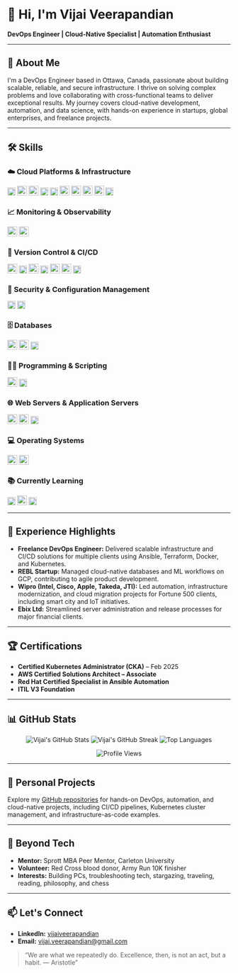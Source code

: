 # 👋 Hi, I'm Vijai Veerapandian

**DevOps Engineer | Cloud-Native Specialist | Automation Enthusiast**

---

## 🚀 About Me

I'm a DevOps Engineer based in Ottawa, Canada, passionate about building scalable, reliable, and secure infrastructure. I thrive on solving complex problems and love collaborating with cross-functional teams to deliver exceptional results. My journey covers cloud-native development, automation, and data science, with hands-on experience in startups, global enterprises, and freelance projects.

---

## 🛠️ Skills

### ☁️ Cloud Platforms & Infrastructure
<p>
  <img src="https://img.shields.io/badge/AWS-232F3E?style=flat&logo=amazonaws&logoColor=white" alt="AWS" height="18"/>
  <img src="https://cdn.jsdelivr.net/gh/devicons/devicon/icons/googlecloud/googlecloud-original.svg" alt="GCP" width="22"/>
  <img src="https://cdn.jsdelivr.net/gh/devicons/devicon/icons/azure/azure-original.svg" alt="Azure" width="22"/>
  <img src="https://img.shields.io/badge/vSphere-073042?style=flat&logo=vmware&logoColor=white" alt="VMware vSphere" height="18"/>
  <img src="https://img.shields.io/badge/Proxmox-333333?logo=proxmox&logoColor=E57000&style=flat" alt="Proxmox" height="18"/>
  <img src="https://cdn.jsdelivr.net/gh/devicons/devicon/icons/ansible/ansible-original.svg" alt="Ansible" width="22"/>
  <img src="https://cdn.jsdelivr.net/gh/devicons/devicon/icons/terraform/terraform-original.svg" alt="Terraform" width="22"/>
  <img src="https://cdn.jsdelivr.net/gh/devicons/devicon/icons/docker/docker-original.svg" alt="Docker" width="22"/>
  <img src="https://cdn.jsdelivr.net/gh/devicons/devicon/icons/kubernetes/kubernetes-plain.svg" alt="Kubernetes" width="22"/>
  <img src="https://img.shields.io/badge/Helm-0F1689?logo=helm&logoColor=white&style=flat" alt="Helm" height="18"/>
</p>

### 📈 Monitoring & Observability
<p>
  <img src="https://cdn.jsdelivr.net/gh/devicons/devicon/icons/prometheus/prometheus-original.svg" alt="Prometheus" width="22"/>
  <img src="https://cdn.jsdelivr.net/gh/devicons/devicon/icons/grafana/grafana-original.svg" alt="Grafana" width="22"/>
</p>

### 🔄 Version Control & CI/CD
<p>
  <img src="https://cdn.jsdelivr.net/gh/devicons/devicon/icons/git/git-original.svg" alt="Git" width="22"/>
  <img src="https://img.shields.io/badge/GitHub-181717?style=flat&logo=github&logoColor=white" alt="GitHub" height="18"/>
  <img src="https://cdn.jsdelivr.net/gh/devicons/devicon/icons/gitlab/gitlab-original.svg" alt="GitLab" width="22"/>
  <img src="https://img.shields.io/badge/GitHub%20Actions-2088FF?logo=githubactions&logoColor=white&style=flat" alt="GitHub Actions" height="18"/>
  <img src="https://cdn.jsdelivr.net/gh/devicons/devicon/icons/bitbucket/bitbucket-original.svg" alt="Bitbucket" width="22"/>
  <img src="https://cdn.jsdelivr.net/gh/devicons/devicon/icons/jenkins/jenkins-original.svg" alt="Jenkins" width="22"/>
  <img src="https://img.shields.io/badge/Flux%20CD-0066FF?logo=flux&logoColor=white&style=flat" alt="Flux CD" height="18"/>
</p>

### 🔐 Security & Configuration Management
<p>
  <img src="https://img.shields.io/badge/Vault-000000?logo=vault&logoColor=white&style=flat" alt="Vault" height="18"/>
  <img src="https://img.shields.io/badge/SOPS-303030?logo=gnuprivacyguard&logoColor=white&style=flat" alt="SOPS" height="18"/>
</p>

### 🗄️ Databases
<p>
  <img src="https://cdn.jsdelivr.net/gh/devicons/devicon/icons/mysql/mysql-original.svg" alt="MySQL" width="22"/>
  <img src="https://cdn.jsdelivr.net/gh/devicons/devicon/icons/mongodb/mongodb-original.svg" alt="MongoDB" width="22"/>
  <img src="https://img.shields.io/badge/MS%20SQL-CC2927?logo=microsoftsqlserver&logoColor=white&style=flat" alt="MS SQL" height="18"/>
</p>

### 👨‍💻 Programming & Scripting
<p>
  <img src="https://cdn.jsdelivr.net/gh/devicons/devicon/icons/python/python-original.svg" alt="Python" width="22"/>
  <img src="https://img.shields.io/badge/Shell-4EAA25?style=flat&logo=gnubash&logoColor=white" alt="Shell" height="18"/>
</p>

### 🌐 Web Servers & Application Servers
<p>
  <img src="https://cdn.jsdelivr.net/gh/devicons/devicon/icons/apache/apache-original.svg" alt="Apache" width="22"/>
  <img src="https://cdn.jsdelivr.net/gh/devicons/devicon/icons/nginx/nginx-original.svg" alt="nginx" width="22"/>
  <img src="https://img.shields.io/badge/IIS-0078D6?logo=microsoft&logoColor=white&style=flat" alt="IIS" height="18"/>
</p>

### 💻 Operating Systems
<p>
  <img src="https://cdn.jsdelivr.net/gh/devicons/devicon/icons/linux/linux-original.svg" alt="Linux" width="22"/>
  <img src="https://cdn.jsdelivr.net/gh/devicons/devicon/icons/windows8/windows8-original.svg" alt="Windows" width="22"/>
</p>

### 📚 Currently Learning
<p>
  <img src="https://img.shields.io/badge/Argo%20CD-EF7B4D?logo=argo&logoColor=white&style=flat" alt="Argo CD" height="18"/>
  <img src="https://cdn.jsdelivr.net/gh/devicons/devicon/icons/go/go-original.svg" alt="Go" width="22"/>
  <img src="https://img.shields.io/badge/CKAD-326CE5?logo=kubernetes&logoColor=white&style=flat" alt="CKAD" height="18"/>
</p>

---

## 💼 Experience Highlights

- **Freelance DevOps Engineer:** Delivered scalable infrastructure and CI/CD solutions for multiple clients using Ansible, Terraform, Docker, and Kubernetes.
- **REBL Startup:** Managed cloud-native databases and ML workflows on GCP, contributing to agile product development.
- **Wipro (Intel, Cisco, Apple, Takeda, JTI):** Led automation, infrastructure modernization, and cloud migration projects for Fortune 500 clients, including smart city and IoT initiatives.
- **Ebix Ltd:** Streamlined server administration and release processes for major financial clients.

---

## 🏆 Certifications

- **Certified Kubernetes Administrator (CKA)** – Feb 2025
- **AWS Certified Solutions Architect – Associate**
- **Red Hat Certified Specialist in Ansible Automation**
- **ITIL V3 Foundation**

---

## 📊 GitHub Stats

<p align="center">
  <img src="https://github-readme-stats.vercel.app/api?username=vijai-veerapandian&show_icons=true&theme=tokyonight" alt="Vijai's GitHub Stats" />
  <img src="https://github-readme-streak-stats.herokuapp.com/?user=vijai-veerapandian&theme=tokyonight" alt="Vijai's GitHub Streak" />
  <img src="https://github-readme-stats.vercel.app/api/top-langs/?username=vijai-veerapandian&layout=compact&theme=tokyonight" alt="Top Languages" />
</p>

<p align="center">
  <img src="https://komarev.com/ghpvc/?username=vijai-veerapandian&color=blue" alt="Profile Views" />
</p>

---

## 🌱 Personal Projects

Explore my [GitHub repositories](https://github.com/vijai-veerapandian) for hands-on DevOps, automation, and cloud-native projects, including CI/CD pipelines, Kubernetes cluster management, and infrastructure-as-code examples.

---

## 🌟 Beyond Tech

- **Mentor:** Sprott MBA Peer Mentor, Carleton University
- **Volunteer:** Red Cross blood donor, Army Run 10K finisher
- **Interests:** Building PCs, troubleshooting tech, stargazing, traveling, reading, philosophy, and chess

---

## 📫 Let's Connect

- **LinkedIn:** [vijaiveerapandian](https://www.linkedin.com/in/vijaiveerapandian)
- **Email:** vijai.veerapandian@gmail.com

> “We are what we repeatedly do. Excellence, then, is not an act, but a habit. — Aristotle”
